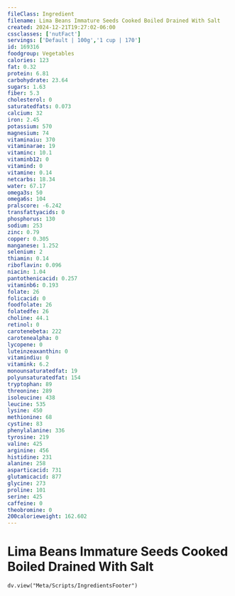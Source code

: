 ```yaml
---
fileClass: Ingredient
filename: Lima Beans Immature Seeds Cooked Boiled Drained With Salt
created: 2024-12-21T19:27:02-06:00
cssclasses: ['nutFact']
servings: ['Default | 100g','1 cup | 170']
id: 169316
foodgroup: Vegetables
calories: 123
fat: 0.32
protein: 6.81
carbohydrate: 23.64
sugars: 1.63
fiber: 5.3
cholesterol: 0
saturatedfats: 0.073
calcium: 32
iron: 2.45
potassium: 570
magnesium: 74
vitaminaiu: 370
vitaminarae: 19
vitaminc: 10.1
vitaminb12: 0
vitamind: 0
vitamine: 0.14
netcarbs: 18.34
water: 67.17
omega3s: 50
omega6s: 104
pralscore: -6.242
transfattyacids: 0
phosphorus: 130
sodium: 253
zinc: 0.79
copper: 0.305
manganese: 1.252
selenium: 2
thiamin: 0.14
riboflavin: 0.096
niacin: 1.04
pantothenicacid: 0.257
vitaminb6: 0.193
folate: 26
folicacid: 0
foodfolate: 26
folatedfe: 26
choline: 44.1
retinol: 0
carotenebeta: 222
carotenealpha: 0
lycopene: 0
luteinzeaxanthin: 0
vitamindiu: 0
vitamink: 6.2
monounsaturatedfat: 19
polyunsaturatedfat: 154
tryptophan: 89
threonine: 289
isoleucine: 438
leucine: 535
lysine: 450
methionine: 68
cystine: 83
phenylalanine: 336
tyrosine: 219
valine: 425
arginine: 456
histidine: 231
alanine: 258
asparticacid: 731
glutamicacid: 877
glycine: 273
proline: 101
serine: 425
caffeine: 0
theobromine: 0
200calorieweight: 162.602
---
```


# Lima Beans Immature Seeds Cooked Boiled Drained With Salt

```dataviewjs
dv.view("Meta/Scripts/IngredientsFooter")
```